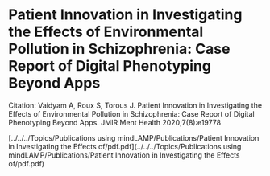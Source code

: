 # Patient Innovation in Investigating the Effects of Environmental Pollution in Schizophrenia: Case Report of Digital Phenotyping Beyond Apps

Citation: Vaidyam A, Roux S, Torous J. Patient Innovation in Investigating the Effects of Environmental Pollution in Schizophrenia: Case Report of Digital Phenotyping Beyond Apps. JMIR Ment Health 2020;7(8):e19778

[../../../Topics/Publications using mindLAMP/Publications/Patient Innovation in Investigating the Effects of/pdf.pdf](../../../Topics/Publications using mindLAMP/Publications/Patient Innovation in Investigating the Effects of/pdf.pdf)